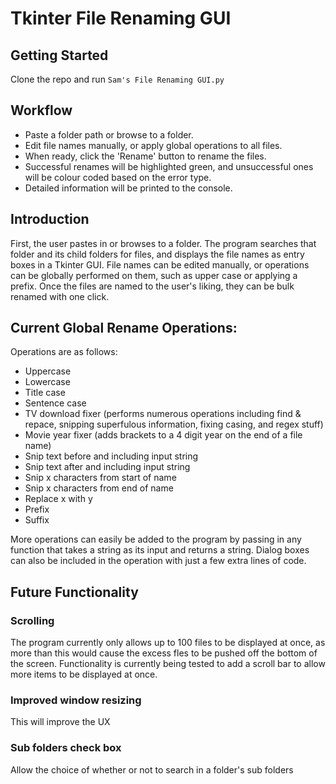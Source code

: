 # Tkinter File Renaming GUI

## Getting Started

Clone the repo and run `Sam's File Renaming GUI.py`

## Workflow
- Paste a folder path or browse to a folder.
- Edit file names manually, or apply global operations to all files.
- When ready, click the 'Rename' button to rename the files.
- Successful renames will be highlighted green, and unsuccessful ones will be colour coded based on the error type.
- Detailed information will be printed to the console.

## Introduction

First, the user pastes in or browses to a folder. The program searches that folder and its child folders for files, and displays the file names as entry boxes in a Tkinter GUI. File names can be edited manually, or operations can be globally performed on them, such as upper case or applying a prefix. Once the files are named to the user's liking, they can be bulk renamed with one click.


## Current Global Rename Operations:

Operations are as follows:
- Uppercase
- Lowercase
- Title case
- Sentence case
- TV download fixer (performs numerous operations including find & repace, snipping superfulous information, fixing casing, and regex stuff)
- Movie year fixer (adds brackets to a 4 digit year on the end of a file name)
- Snip text before and including input string
- Snip text after and including input string
- Snip x characters from start of name
- Snip x characters from end of name
- Replace x with y
- Prefix
- Suffix

More operations can easily be added to the program by passing in any function that takes a string as its input and returns a string.
Dialog boxes can also be included in the operation with just a few extra lines of code.


## Future Functionality

### Scrolling

The program currently only allows up to 100 files to be displayed at once, as more than this would cause the excess fles to be pushed off the bottom of the screen. Functionality is currently being tested to add a scroll bar to allow more items to be displayed at once.

### Improved window resizing

This will improve the UX

### Sub folders check box

Allow the choice of whether or not to search in a folder's sub folders
